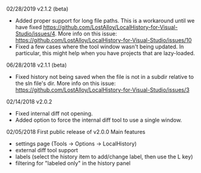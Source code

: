 ﻿02/28/2019 v2.1.2 (beta)
* Added proper support for long file paths. This is a workaround until we have fixed https://github.com/LostAlloy/LocalHistory-for-Visual-Studio/issues/4. More info on this issue: https://github.com/LostAlloy/LocalHistory-for-Visual-Studio/issues/10
* Fixed a few cases where the tool window wasn't being updated. In particular, this might help when you have projects that are lazy-loaded.

06/28/2018 v2.1.1 (beta)
* Fixed history not being saved when the file is not in a subdir relative to the sln file's dir. More info on this issue: https://github.com/LostAlloy/LocalHistory-for-Visual-Studio/issues/3

02/14/2018 v2.0.2
* Fixed internal diff not opening.
* Added option to force the internal diff tool to use a single window.

02/05/2018
First public release of v2.0.0
Main features
* settings page (Tools -> Options -> LocalHistory)
* external diff tool support
* labels (select the history item to add/change label, then use the L key)
* filtering for "labeled only" in the history panel
